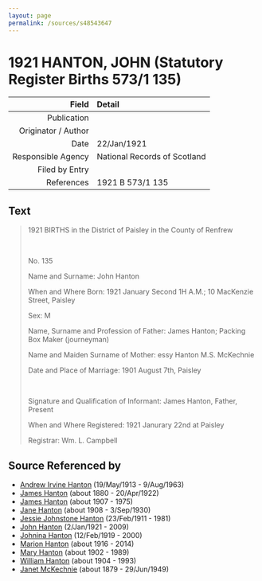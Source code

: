 ```yaml
---
layout: page
permalink: /sources/s48543647
---
```


# 1921 HANTON, JOHN (Statutory Register Births 573/1 135)

Field | Detail
---:|:---
Publication | 
Originator / Author | 
Date | 22/Jan/1921
Responsible Agency | National Records of Scotland
Filed by Entry | 
References | 1921 B 573/1 135

## Text

> 1921 BIRTHS in the District of Paisley in the County of Renfrew
>
> <br/>
>
> No. 135
>
> Name and Surname: John Hanton
>
> When and Where Born: 1921 January Second 1H A.M.; 10 MacKenzie Street, Paisley
>
> Sex: M
>
> Name, Surname and Profession of Father: James Hanton; Packing Box Maker (journeyman)
>
> Name and Maiden Surname of Mother: essy Hanton M.S. McKechnie
>
> Date and Place of Marriage: 1901 August 7th, Paisley
>
> <br/>
>
> Signature and Qualification of Informant: James Hanton,  Father, Present
>
> When and Where Registered: 1921 Janurary 22nd at Paisley
>
> Registrar: Wm. L. Campbell
>

## Source Referenced by

* [Andrew Irvine Hanton](../people/@53392578@-andrew-irvine-hanton-b1913-5-19-d1963-8-9.md) (19/May/1913 - 9/Aug/1963)
* [James Hanton](../people/@71830064@-james-hanton-b1880-d1922-4-20.md) (about 1880 - 20/Apr/1922)
* [James Hanton](../people/@30630538@-james-hanton-b1907-d1975.md) (about 1907 - 1975)
* [Jane Hanton](../people/@65592941@-jane-hanton-b1908-d1930-9-3.md) (about 1908 - 3/Sep/1930)
* [Jessie Johnstone Hanton](../people/@56011610@-jessie-johnstone-hanton-b1911-2-23-d1981.md) (23/Feb/1911 - 1981)
* [John Hanton](../people/@30651959@-john-hanton-b1921-1-2-d2009.md) (2/Jan/1921 - 2009)
* [Johnina Hanton](../people/@68592798@-johnina-hanton-b1919-2-12-d2000.md) (12/Feb/1919 - 2000)
* [Marion Hanton](../people/@27083581@-marion-hanton-b1916-d2014.md) (about 1916 - 2014)
* [Mary Hanton](../people/@24857040@-mary-hanton-b1902-d1989.md) (about 1902 - 1989)
* [William Hanton](../people/@19187808@-william-hanton-b1904-d1993.md) (about 1904 - 1993)
* [Janet McKechnie](../people/@47324688@-janet-mckechnie-b1879-d1949-6-29.md) (about 1879 - 29/Jun/1949)
